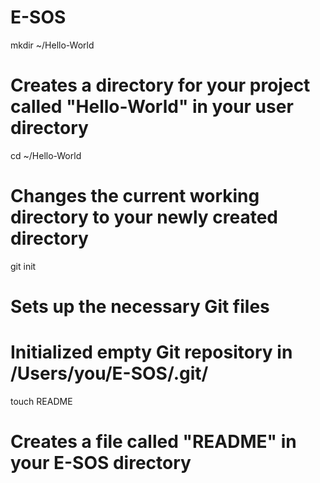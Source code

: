 E-SOS
=====
mkdir ~/Hello-World
# Creates a directory for your project called "Hello-World" in your user directory

cd ~/Hello-World
# Changes the current working directory to your newly created directory

git init
# Sets up the necessary Git files
# Initialized empty Git repository in /Users/you/E-SOS/.git/

touch README
# Creates a file called "README" in your E-SOS directory
